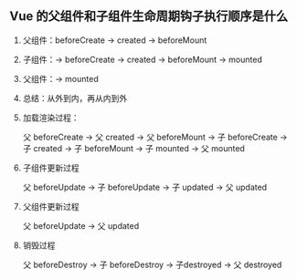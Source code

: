 ## Vue 的父组件和子组件生命周期钩子执行顺序是什么

1. 父组件：beforeCreate -> created -> beforeMount
2. 子组件：-> beforeCreate -> created -> beforeMount -> mounted
3. 父组件：-> mounted
4. 总结：从外到内，再从内到外

1. 加载渲染过程：
   
   父 beforeCreate -> 父 created -> 父 beforeMount -> 子 beforeCreate -> 子 created -> 子 beforeMount -> 子 mounted -> 父 mounted

2. 子组件更新过程
   
   父 beforeUpdate -> 子 beforeUpdate -> 子 updated -> 父 updated

3. 父组件更新过程
   
   父 beforeUpdate -> 父 updated

4. 销毁过程
   
   父 beforeDestroy -> 子 beforeDestroy -> 子destroyed -> 父 destroyed
